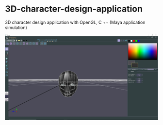 # 3D-character-design-application
3D character design application with OpenGL, C ++ (Maya application simulation)

![alt text](https://github.com/DavidAbraham912/3D-character-design-application/blob/master/opengl0.jpg)


